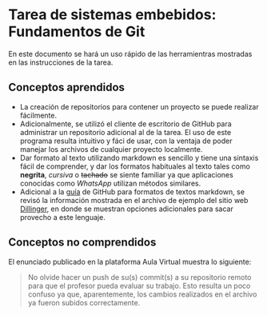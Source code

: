 # Tarea de sistemas embebidos: Fundamentos de Git
En este documento se hará un uso rápido de las herramientras mostradas en las instrucciones de la tarea.
## Conceptos aprendidos
- La creación de repositorios para contener un proyecto se puede realizar fácilmente.
- Adicionalmente, se utilizó el cliente de escritorio de GitHub para administrar un repositorio adicional al de la tarea. El uso de este programa resulta intuitivo y fáci de usar, con la ventaja de poder manejar los archivos de cualquier proyecto localmente.
- Dar formato al texto utilizando markdown es sencillo y tiene una sintaxis fácil de comprender, y dar los formatos habituales al texto tales como **negrita**, _cursiva_ o ~~tachado~~ se siente familiar ya que aplicaciones conocidas como _WhatsApp_ utilizan métodos similares.
- Adicional a la [guía](https://docs.github.com/en/get-started/writing-on-github/getting-started-with-writing-and-formatting-on-github/basic-writing-and-formatting-syntax) de GitHub para formatos de textos markdown, se revisó la información mostrada en el archivo de ejemplo del sitio web [Dillinger](https://dillinger.io/), en donde se muestran opciones adicionales para sacar provecho a este lenguaje.
## Conceptos no comprendidos
El enunciado publicado en la plataforma Aula Virtual muestra lo siguiente:
> No olvide hacer un push de su(s) commit(s) a su repositorio remoto
> para que el profesor pueda evaluar su trabajo.
Esto resulta un poco confuso ya que, aparentemente, los cambios realizados en el archivo ya fueron subidos correctamente.